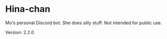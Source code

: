 # Hina-chan

Mo's personal Discord bot. She does silly stuff. Not intended for public use.

Version: 2.2.0